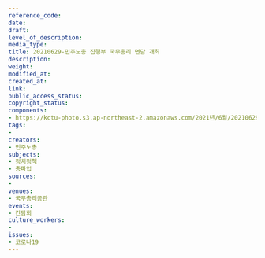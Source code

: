 ```yaml
---
reference_code: 
date: 
draft: 
level_of_description: 
media_type: 
title: 20210629-민주노총 집행부 국무총리 면담 개최
description: 
weight: 
modified_at: 
created_at: 
link: 
public_access_status: 
copyright_status: 
components:
- https://kctu-photo.s3.ap-northeast-2.amazonaws.com/2021년/6월/20210629-민주노총+집행부+국무총리+면담+개최/_5D40102.jpg
tags:
- 
creators:
- 민주노총
subjects:
- 정치정책
- 총파업
sources:
- 
venues:
- 국무총리공관
events:
- 간담회
culture_workers:
- 
issues:
- 코로나19
---
```

